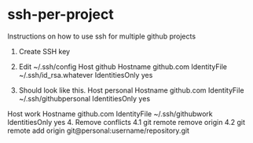 # ssh-per-project
Instructions on how to use ssh for multiple github projects
1. Create SSH key

2. Edit ~/.ssh/config
Host github
  Hostname github.com
  IdentityFile ~/.ssh/id_rsa.whatever
  IdentitiesOnly yes
  
3. Should look like this.
Host personal
  Hostname github.com
  IdentityFile ~/.ssh/githubpersonal
  IdentitiesOnly yes

Host work
  Hostname github.com
  IdentityFile ~/.ssh/githubwork
  IdentitiesOnly yes
4. Remove conflicts
4.1 git remote remove origin
4.2 git remote add origin git@personal:username/repository.git
